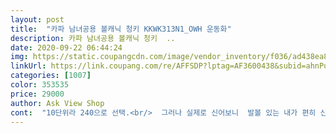 ```yaml
---
layout: post 
title:  "카파 남녀공용 볼캐닉 청키 KKWK313N1_OWH 운동화" 
description: 카파 남녀공용 볼캐닉 청키  ..
date: 2020-09-22 06:44:24 
img: https://static.coupangcdn.com/image/vendor_inventory/f036/ad438ea827326542636716ba67bc597fdaeadb9681cde9ac0b2d4f7ed98c.jpg 
linkUrl: https://link.coupang.com/re/AFFSDP?lptag=AF3600438&subid=ahnPublicAsk&pageKey=1548473539&itemId=2650394705&vendorItemId=70641056375&traceid=V0-113-de445dd007202f34 
categories: [1007] 
color: 353535 
price: 29000 
author: Ask View Shop 
cont:  "10단위라 240으로 선택.<br/>  그러나 실제로 신어보니  발볼 있는 내가 편히 신을  속 크기임.<br/>  깔창 깔아야하나? 많이 남네?  하던중 끈 을 앞으로 한  칸더 끼어 신으면 전체를 감싸주면서 무난히 신고다닐듯.<br/><br/>235도  240선택  하셔도  발 편히 신을듯<br/>과 가격이 좋아 선택함.<br/> 처음 개봉시 응? 커보이네 싶었어요.<br/> 평소 235신고<br/>굽은 좀 있고 쿠션감은 그럭저럭  무게감도 살짝있어요 (워킹화처럼 가볍지않음)  끈도 디자인도 가격도 편안함도 상품상태도 싹다 맘에 들어요<br/>다리가 가늘어서 작은  신발 모양 추구하던분들 에게는 240  작아보이는거<br/>디자인은  매우만족 진심 이  가격에 이 디자인 7만원 이상 되어보입니다.<br/><br/>딱한가지<br/>배송은 로켓이 아니라 삼일정도 걸렸고 약속한 날짜에 정상배송<br/>부츠컷이나 일자컷이나 트레이닝복에 어울릴 듯 해요<br/>사진과 동일하고 가격대비 품질 양호합니다<br/>사진보다 실물건이 1.<br/>5배는  이쁩니다<br/>사진은 왜케 무식하게만 나올까여?<br/>스키니바지에는 보트처럼 보일거같구요<br/>아니라 귀여운  맛이 없어 실망 하실수 있어요 저도  아쉽지만 발  편한데  작아 보이기까지하는건 무리라 여기고 걍 편히 신고 열심히 걸어 볼랍니다.<br/><br/>여름이가니 가을 겨울 데일리겸 편한 워킹화 찾던중 디자인과 색 상품평<br/>운동화던 뭐던 작게 조금은 신발을  귀엽게 신으려고 하는 편인데  워낙 온라인  으로 사면 사이즈 실패도 잦고 5미리는 커야 발이 편하니<br/>전체적으로 만족해요 쌩으로 찍은 뜨끈한  컷들 올립니다<br/>좋아요  가성비 굳이예요<br/>" 
---
```

